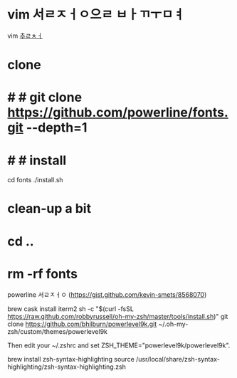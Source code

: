# vim 서ㄹㅈㅓㅇ으ㄹ ㅂㅏㄲㅜㅁㅕ

vim
[추ㄹㅊㅓ](https://github.com/powerline/fonts)
# clone
# # # git clone https://github.com/powerline/fonts.git --depth=1
# # # install
cd fonts
./install.sh
# clean-up a bit
# cd ..
# rm -rf fonts


powerline 서ㄹㅈㅓㅇ (https://gist.github.com/kevin-smets/8568070)

brew cask install iterm2
sh -c "$(curl -fsSL https://raw.github.com/robbyrussell/oh-my-zsh/master/tools/install.sh)"
git clone https://github.com/bhilburn/powerlevel9k.git ~/.oh-my-zsh/custom/themes/powerlevel9k


Then edit your ~/.zshrc and set ZSH_THEME="powerlevel9k/powerlevel9k".

brew install zsh-syntax-highlighting
source /usr/local/share/zsh-syntax-highlighting/zsh-syntax-highlighting.zsh

